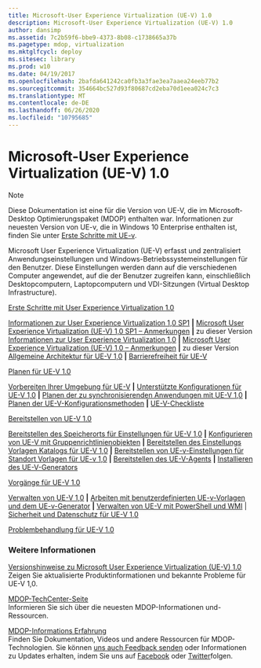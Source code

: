 ```yaml
---
title: Microsoft-User Experience Virtualization (UE-V) 1.0
description: Microsoft-User Experience Virtualization (UE-V) 1.0
author: dansimp
ms.assetid: 7c2b59f6-bbe9-4373-8b08-c1738665a37b
ms.pagetype: mdop, virtualization
ms.mktglfcycl: deploy
ms.sitesec: library
ms.prod: w10
ms.date: 04/19/2017
ms.openlocfilehash: 2bafda641242ca0fb3a3fae3ea7aaea24eeb77b2
ms.sourcegitcommit: 354664bc527d93f80687cd2eba70d1eea024c7c3
ms.translationtype: MT
ms.contentlocale: de-DE
ms.lasthandoff: 06/26/2020
ms.locfileid: "10795685"
---
```

# Microsoft-User Experience Virtualization (UE-V) 1.0

>[!NOTE]
>Diese Dokumentation ist eine für die Version von UE-V, die im Microsoft-Desktop Optimierungspaket (MDOP) enthalten war. Informationen zur neuesten Version von UE-v, die in Windows 10 Enterprise enthalten ist, finden Sie unter [Erste Schritte mit UE-v](https://docs.microsoft.com/windows/configuration/ue-v/uev-getting-started).


Microsoft User Experience Virtualization (UE-V) erfasst und zentralisiert Anwendungseinstellungen und Windows-Betriebssystemeinstellungen für den Benutzer. Diese Einstellungen werden dann auf die verschiedenen Computer angewendet, auf die der Benutzer zugreifen kann, einschließlich Desktopcomputern, Laptopcomputern und VDI-Sitzungen (Virtual Desktop Infrastructure).

<a href="" id="getting-started-with-user-experience-virtualization-1-0"></a>[Erste Schritte mit User Experience Virtualization 1.0](getting-started-with-user-experience-virtualization-10.md)  

[Informationen zur User Experience Virtualization 1,0 SP1](about-user-experience-virtualization-10-sp1.md) **|** [Microsoft User Experience Virtualization (UE-V) 1,0 SP1 – Anmerkungen](microsoft-user-experience-virtualization--ue-v--10-sp1-release-notes.md) **|** zu dieser Version [Informationen zur User Experience Virtualization 1,0](about-user-experience-virtualization-10.md) **|** [Microsoft User Experience Virtualization (UE-V) 1,0 – Anmerkungen](microsoft-user-experience-virtualization--ue-v--10-release-notes.md) **|** zu dieser Version [Allgemeine Architektur für UE-V 1,0](high-level-architecture-for-ue-v-10.md) **|** [Barrierefreiheit für UE-V](accessibility-for-ue-v.md)

<a href="" id="planning-for-ue-v-1-0"></a>[Planen für UE-V 1.0](planning-for-ue-v-10.md)  

[Vorbereiten Ihrer Umgebung für UE-V](preparing-your-environment-for-ue-v.md) **|** [Unterstützte Konfigurationen für UE-V 1,0](supported-configurations-for-ue-v-10.md) **|** [Planen der zu synchronisierenden Anwendungen mit UE-V 1,0](planning-which-applications-to-synchronize-with-ue-v-10.md) **|** [Planen der UE-V-Konfigurationsmethoden](planning-for-ue-v-configuration-methods.md) **|** [UE-V-Checkliste](ue-v-checklist.md)

<a href="" id="deploying-ue-v-1-0"></a>[Bereitstellen von UE-V 1.0](deploying-ue-v-10.md)  

[Bereitstellen des Speicherorts für Einstellungen für UE-V 1,0](deploying-the-settings-storage-location-for-ue-v-10.md) **|** [Konfigurieren von UE-V mit Gruppenrichtlinienobjekten](configuring-ue-v-with-group-policy-objects.md) **|** [Bereitstellen des Einstellungs Vorlagen Katalogs für UE-V 1,0](deploying-the-settings-template-catalog-for-ue-v-10.md) **|** [Bereitstellen von UE-v-Einstellungen für Standort Vorlagen für UE-v 1,0](deploying-ue-v-settings-location-templates-for-ue-v-10.md) **|** [Bereitstellen des UE-V-Agents](deploying-the-ue-v-agent.md) **|** [Installieren des UE-V-Generators](installing-the-ue-v-generator.md)

<a href="" id="operations-for-ue-v-1-0"></a>[Vorgänge für UE-V 1.0](operations-for-ue-v-10.md)  

[Verwalten von UE-V 1,0](administering-ue-v-10.md) **|** [Arbeiten mit benutzerdefinierten UE-v-Vorlagen und dem UE-v-Generator](working-with-custom-ue-v-templates-and-the-ue-v-generator.md) **|** [Verwalten von UE-V mit PowerShell und WMI](administering-ue-v-with-powershell-and-wmi.md)  | [Sicherheit und Datenschutz für UE-V 1,0](security-and-privacy-for-ue-v-10.md)

<a href="" id="troubleshooting-ue-v-1-0"></a>[Problembehandlung für UE-V 1.0](troubleshooting-ue-v-10.md)  

### Weitere Informationen

<a href="" id="microsoft-user-experience-virtualization--ue-v--1-0-release-notes"></a>[Versionshinweise zu Microsoft User Experience Virtualization (UE-V) 1.0](microsoft-user-experience-virtualization--ue-v--10-release-notes.md)  
Zeigen Sie aktualisierte Produktinformationen und bekannte Probleme für UE-V 1,0.

<a href="" id="mdop-techcenter-page"></a>[MDOP-TechCenter-Seite](https://go.microsoft.com/fwlink/p/?LinkId=225286)  
Informieren Sie sich über die neuesten MDOP-Informationen und-Ressourcen.

<a href="" id="mdop-information-experience"></a>[MDOP-Informations Erfahrung](https://go.microsoft.com/fwlink/p/?LinkId=236032)  
Finden Sie Dokumentation, Videos und andere Ressourcen für MDOP-Technologien. Sie können [uns auch Feedback senden](mailto:MDOPDocs@microsoft.com) oder Informationen zu Updates erhalten, indem Sie uns auf [Facebook](https://go.microsoft.com/fwlink/p/?LinkId=242445) oder [Twitter](https://go.microsoft.com/fwlink/p/?LinkId=242447)folgen.

 

 





